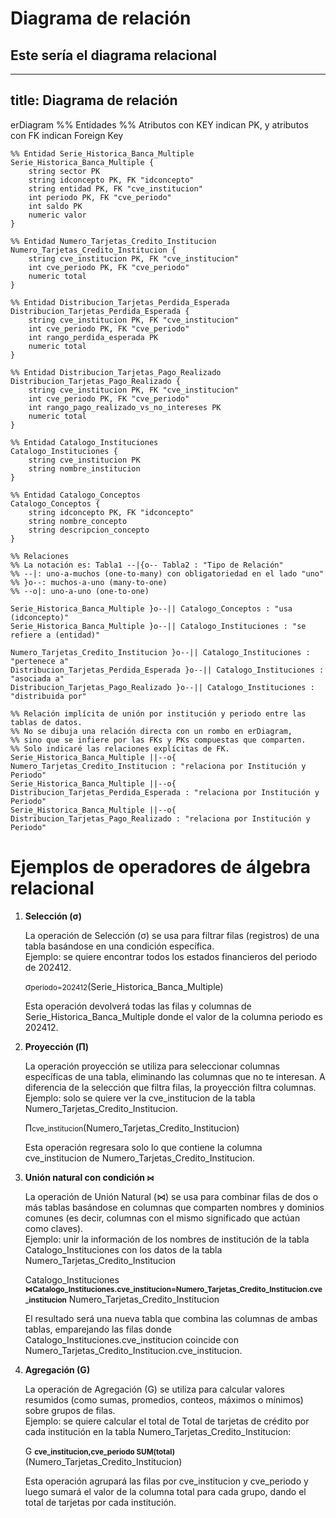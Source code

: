 # Diagrama de relación

## Este sería el diagrama relacional
---
title: Diagrama de relación
---
erDiagram
    %% Entidades
    %% Atributos con KEY indican PK, y atributos con FK indican Foreign Key

    %% Entidad Serie_Historica_Banca_Multiple
    Serie_Historica_Banca_Multiple {
        string sector PK
        string idconcepto PK, FK "idconcepto"
        string entidad PK, FK "cve_institucion"
        int periodo PK, FK "cve_periodo"
        int saldo PK
        numeric valor
    }

    %% Entidad Numero_Tarjetas_Credito_Institucion
    Numero_Tarjetas_Credito_Institucion {
        string cve_institucion PK, FK "cve_institucion"
        int cve_periodo PK, FK "cve_periodo"
        numeric total
    }

    %% Entidad Distribucion_Tarjetas_Perdida_Esperada
    Distribucion_Tarjetas_Perdida_Esperada {
        string cve_institucion PK, FK "cve_institucion"
        int cve_periodo PK, FK "cve_periodo"
        int rango_perdida_esperada PK
        numeric total
    }

    %% Entidad Distribucion_Tarjetas_Pago_Realizado
    Distribucion_Tarjetas_Pago_Realizado {
        string cve_institucion PK, FK "cve_institucion"
        int cve_periodo PK, FK "cve_periodo"
        int rango_pago_realizado_vs_no_intereses PK
        numeric total
    }

    %% Entidad Catalogo_Instituciones
    Catalogo_Instituciones {
        string cve_institucion PK
        string nombre_institucion
    }

    %% Entidad Catalogo_Conceptos
    Catalogo_Conceptos {
        string idconcepto PK, FK "idconcepto"
        string nombre_concepto
        string descripcion_concepto
    }

    %% Relaciones
    %% La notación es: Tabla1 --|{o-- Tabla2 : "Tipo de Relación"
    %% --|: uno-a-muchos (one-to-many) con obligatoriedad en el lado "uno"
    %% }o--: muchos-a-uno (many-to-one)
    %% --o|: uno-a-uno (one-to-one)

    Serie_Historica_Banca_Multiple }o--|| Catalogo_Conceptos : "usa (idconcepto)"
    Serie_Historica_Banca_Multiple }o--|| Catalogo_Instituciones : "se refiere a (entidad)"

    Numero_Tarjetas_Credito_Institucion }o--|| Catalogo_Instituciones : "pertenece a"
    Distribucion_Tarjetas_Perdida_Esperada }o--|| Catalogo_Instituciones : "asociada a"
    Distribucion_Tarjetas_Pago_Realizado }o--|| Catalogo_Instituciones : "distribuida por"

    %% Relación implícita de unión por institución y periodo entre las tablas de datos.
    %% No se dibuja una relación directa con un rombo en erDiagram,
    %% sino que se infiere por las FKs y PKs compuestas que comparten.
    %% Solo indicaré las relaciones explícitas de FK.
    Serie_Historica_Banca_Multiple ||--o{ Numero_Tarjetas_Credito_Institucion : "relaciona por Institución y Periodo"
    Serie_Historica_Banca_Multiple ||--o{ Distribucion_Tarjetas_Perdida_Esperada : "relaciona por Institución y Periodo"
    Serie_Historica_Banca_Multiple ||--o{ Distribucion_Tarjetas_Pago_Realizado : "relaciona por Institución y Periodo"

# Ejemplos de operadores de álgebra relacional


1. **Selección (σ)**

    La operación de Selección (σ) se usa para filtrar filas (registros) de una tabla basándose en una condición específica.<br>
    Ejemplo: se quiere encontrar todos los estados financieros del periodo de 202412.

    σ<small>periodo=202412</small>(Serie_Historica_Banca_Multiple)

    Esta operación devolverá todas las filas y columnas de Serie_Historica_Banca_Multiple donde el valor de la columna periodo es 202412.

2. **Proyección (Π)**

    La operación proyección se utiliza para seleccionar columnas específicas de una tabla, eliminando las columnas que no te interesan. A diferencia de la selección que filtra filas, la proyección filtra columnas. <br>
    Ejemplo: solo se quiere ver la cve_institucion de la tabla Numero_Tarjetas_Credito_Institucion.

    Π<small>cve_institucion</small>(Numero_Tarjetas_Credito_Institucion)

    
    Esta operación regresara solo lo que contiene la columna cve_institucion de Numero_Tarjetas_Credito_Institucion.

3. **Unión natural con condición <small>⋈</small>**

    La operación de Unión Natural (⋈) se usa para combinar filas de dos o más tablas basándose en columnas que comparten nombres y dominios comunes (es decir, columnas con el mismo significado que actúan como claves). <br>
    Ejemplo: unir la información de los nombres de institución de la tabla  Catalogo_Instituciones con los datos de la tabla Numero_Tarjetas_Credito_Institucion
    
    Catalogo_Instituciones <small>**⋈Catalogo_Instituciones.cve_institucion=Numero_Tarjetas_Credito_Institucion.cve_institucion**</small> Numero_Tarjetas_Credito_Institucion

    El resultado será una nueva tabla que combina las columnas de ambas tablas, emparejando las filas donde Catalogo_Instituciones.cve_institucion coincide con Numero_Tarjetas_Credito_Institucion.cve_institucion.

4. **Agregación (G)**

    La operación de Agregación (G) se utiliza para calcular valores resumidos (como sumas, promedios, conteos, máximos o mínimos) sobre grupos de filas.<br>
    Ejemplo: se quiere calcular el total de Total de tarjetas de crédito por cada institución en la tabla Numero_Tarjetas_Credito_Institucion:

     G <small>**cve_institucion,cve_periodo SUM(total)**</small>(Numero_Tarjetas_Credito_Institucion)
    
    Esta operación agrupará las filas por cve_institucion y cve_periodo y luego sumará el valor de la columna total para cada grupo, dando el total de tarjetas por cada institución.

